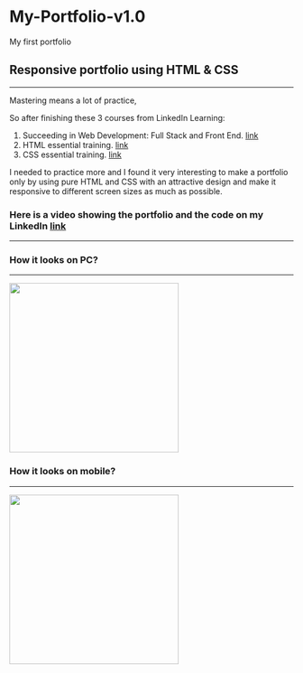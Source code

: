 # My-Portfolio-v1.0
My first portfolio

## Responsive portfolio using HTML & CSS
-------------------------------------------
Mastering means a lot of practice,

So after finishing these 3 courses from LinkedIn Learning:
1. Succeeding in Web Development: Full Stack and Front End. [link](https://www.linkedin.com/learning/certificates/5bd3e9a1fb0eaecfab7bc6480d7e3f5d7f00ad5f298a5d3ccdc9bfd6e58c091d?lipi=urn%3Ali%3Apage%3Ad_flagship3_profile_view_base_certifications_details%3BXHigXYf9ReCeuCn35GX8Aw%3D%3D)
2. HTML essential training. [link](https://www.linkedin.com/learning/certificates/c76d59d59093c4ee49e69623fde498f3fb500561c92365ad3c0910c63ec8eea8?lipi=urn%3Ali%3Apage%3Ad_flagship3_profile_view_base_certifications_details%3BXHigXYf9ReCeuCn35GX8Aw%3D%3D)
3. CSS essential training. [link](https://www.linkedin.com/learning/certificates/194b3a36f75ee26bbd9db53f7da3796c910a195b294174421b599fbd271b8fa1?lipi=urn%3Ali%3Apage%3Ad_flagship3_profile_view_base_certifications_details%3BXHigXYf9ReCeuCn35GX8Aw%3D%3D)

I needed to practice more and I found it very interesting to make a portfolio only by using pure HTML and CSS with an attractive design and make it responsive to different screen sizes as much as possible.

### Here is a video showing the portfolio and the code on my LinkedIn [link](https://www.linkedin.com/feed/update/urn:li:activity:6918566836125007872/)
-------------------------------

### How it looks on PC?
-------------------------------
<img src="README assets/My-Portfolio-PC.jpeg" width="300"></img>
### How it looks on mobile?
-------------------------------
<img src="README assets/My-Portfolio-Mobile.jpeg" width="300"></img>
